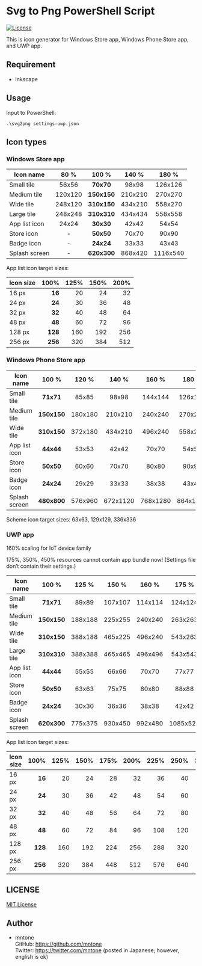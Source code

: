 # Svg to Png PowerShell Script

[![License](https://img.shields.io/github/license/mntone/SvgToPngPowershellScript.svg?style=flat-square)](https://github.com/mntone/SvgToPngPowershellScript/blob/master/LICENSE.txt)

This is icon generator for Windows Store app, Windows Phone Store app, and UWP app.


## Requirement

- Inkscape


## Usage

Input to PowerShell:

`.\svg2png settings-uwp.json`


## Icon types

### Windows Store app

| Icon name     |    80 % |       100 % |   140 % |    180 % |
|---------------|:-------:|:-----------:|:-------:|:--------:|
| Small tile    |   56x56 |   **70x70** |   98x98 |  126x126 |
| Medium tile   | 120x120 | **150x150** | 210x210 |  270x270 |
| Wide tile     | 248x120 | **310x150** | 434x210 |  558x270 |
| Large tile    | 248x248 | **310x310** | 434x434 |  558x558 |
| App list icon |   24x24 |   **30x30** |   42x42 |    54x54 |
| Store icon    |       - |   **50x50** |   70x70 |    90x90 |
| Badge icon    |       - |   **24x24** |   33x33 |    43x43 |
| Splash screen |       - | **620x300** | 868x420 | 1116x540 |

App list icon target sizes:

| Icon size |    100% | 125% | 150% | 200% |
|-----------|--------:|-----:|-----:|-----:|
|     16 px |  **16** |   20 |   24 |   32 |
|     24 px |  **24** |   30 |   36 |   48 |
|     32 px |  **32** |   40 |   48 |   64 |
|     48 px |  **48** |   60 |   72 |   96 |
|    128 px | **128** |  160 |  192 |  256 |
|    256 px | **256** |  320 |  384 |  512 |


### Windows Phone Store app

| Icon name     |       100 % |    120 % |    140 % |    160 % |    180 % |    200 % |     220 % |     240 % |
|---------------|:-----------:|:--------:|:--------:|:--------:|:--------:|:--------:|:---------:|:---------:|
| Small tile    |   **71x71** |    85x85 |    98x98 |  144x144 |  126x126 |  142x142 |   156x156 |   170x170 |
| Medium tile   | **150x150** |  180x180 |  210x210 |  240x240 |  270x270 |  300x300 |   330x330 |   360x360 |
| Wide tile     | **310x150** |  372x180 |  434x210 |  496x240 |  558x270 |  620x300 |   682x330 |   744x360 |
| App list icon |   **44x44** |    53x53 |    42x42 |    70x70 |    54x54 |    88x88 |     97x97 |   106x106 |
| Store icon    |   **50x50** |    60x60 |    70x70 |    80x80 |    90x90 |  100x100 |   110x110 |   120x120 |
| Badge icon    |   **24x24** |    29x29 |    33x33 |    38x38 |    43x43 |    48x48 |     53x53 |     58x58 |
| Splash screen | **480x800** |  576x960 | 672x1120 | 768x1280 | 864x1440 | 960x1600 | 1056x1760 | 1152x1920 |

Scheme icon target sizes: 63x63, 129x129, 336x336


### UWP app

160% scaling for IoT device family

175%, 350%, 450% resources cannot contain app bundle now! (Settings file don’t contain their settings.)

| Icon name     |       100 % |    125 % |    150 % |    160 % |    175 % |    200 % |    225 % |    250 % |    300 % |     350 % |     400 % |     450 % |
|---------------|:-----------:|:--------:|:--------:|:--------:|:--------:|:--------:|:--------:|:--------:|:--------:|:---------:|:---------:|:---------:|
| Small tile    |   **71x71** |    89x89 |  107x107 |  114x114 |  124x124 |  142x142 |  160x160 |  178x178 |  213x213 |   249x249 |   284x284 |   320x320 |
| Medium tile   | **150x150** |  188x188 |  225x255 |  240x240 |  263x263 |  300x300 |  338x338 |  375x375 |  450x450 |   525x525 |   600x600 |   675x675 |
| Wide tile     | **310x150** |  388x188 |  465x225 |  496x240 |  543x263 |  620x300 |  698x338 |  775x375 |  930x450 |  1085x525 |  1240x600 |  1395x675 |
| Large tile    | **310x310** |  388x388 |  465x465 |  496x496 |  543x543 |  620x620 |  698x698 |  775x775 |  930x930 | 1085x1085 | 1240x1240 | 1395x1395 |
| App list icon |   **44x44** |    55x55 |    66x66 |    70x70 |    77x77 |    88x88 |    99x99 |  110x110 |  132x132 |   154x154 |   176x176 |   198x198 |
| Store icon    |   **50x50** |    63x63 |    75x75 |    80x80 |    88x88 |  100x100 |  113x113 |  125x125 |  150x150 |   175x175 |   200x200 |   225x225 |
| Badge icon    |   **24x24** |    30x30 |    36x36 |    38x38 |    42x42 |    48x48 |    54x54 |    60x60 |    72x72 |     84x84 |     96x96 |   108x108 |
| Splash screen | **620x300** |  775x375 |  930x450 |  992x480 | 1085x525 | 1240x600 | 1395x675 | 1550x750 | 1860x900 | 2170x1050 | 2480x1200 | 2790x1350 |

App list icon target sizes:

| Icon size |    100% | 125% | 150% | 175% | 200% | 225% | 250% | 300% | 350% | 400% | 450% |
|-----------|--------:|-----:|-----:|-----:|-----:|-----:|-----:|-----:|-----:|-----:|-----:|
|     16 px |  **16** |   20 |   24 |   28 |   32 |   36 |   40 |   48 |   56 |   64 |   72 |
|     24 px |  **24** |   30 |   36 |   42 |   48 |   54 |   60 |   72 |   84 |   96 |  108 |
|     32 px |  **32** |   40 |   48 |   56 |   64 |   72 |   80 |   96 |  112 |  128 |  144 |
|     48 px |  **48** |   60 |   72 |   84 |   96 |  108 |  120 |  144 |  168 |  192 |  216 |
|    128 px | **128** |  160 |  192 |  224 |  256 |  288 |  320 |  384 |  448 |  512 |  576 |
|    256 px | **256** |  320 |  384 |  448 |  512 |  576 |  640 |  768 |  896 | 1024 | 1152 |


## LICENSE

[MIT License](https://github.com/mntone/SvgToPngPowershellScript/blob/master/LICENSE.txt)


## Author

- mntone<br>
	GitHub: https://github.com/mntone<br>
	Twitter: https://twitter.com/mntone (posted in Japanese; however, english is ok)